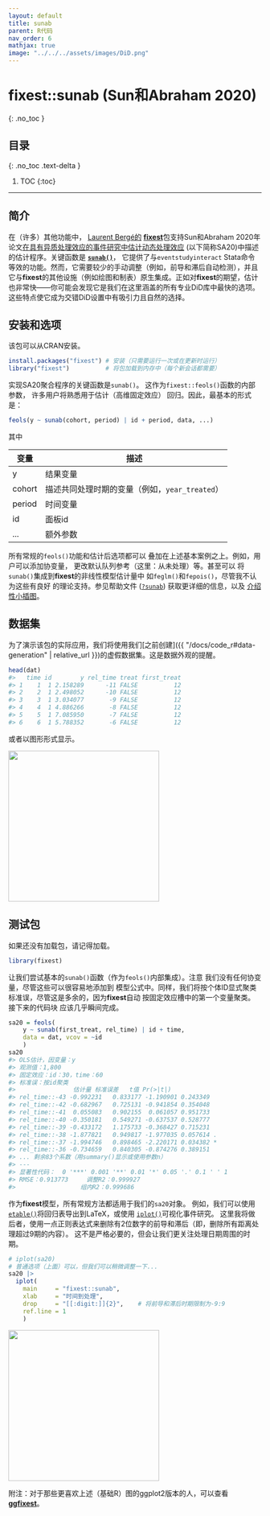 ```yaml
---
layout: default
title: sunab
parent: R代码
nav_order: 6
mathjax: true
image: "../../../assets/images/DiD.png"
---
```


# fixest::sunab (Sun和Abraham 2020)
{: .no_toc }

## 目录
{: .no_toc .text-delta }

1. TOC
{:toc}

---

## 简介

在（许多）其他功能中，
[Laurent Bergé的](https://sites.google.com/site/laurentrberge/)
[**fixest**](https://lrberge.github.io/fixest/)包支持Sun和Abraham 2020年论文[在具有异质处理效应的事件研究中估计动态处理效应](https://www.sciencedirect.com/science/article/pii/S030440762030378X) (以下简称SA20)中描述的估计程序。关键函数是
[**`sunab()`**](https://lrberge.github.io/fixest/reference/sunab.html)，
它提供了与`eventstudyinteract` Stata命令等效的功能。然而，它需要较少的手动调整（例如，前导和滞后自动检测），并且它与**fixest**的其他设施（例如绘图和制表）原生集成。正如对**fixest**的期望，估计也非常快——你可能会发现它是我们在这里涵盖的所有专业DiD库中最快的选项。这些特点使它成为交错DiD设置中有吸引力且自然的选择。

## 安装和选项

该包可以从CRAN安装。

```r
install.packages("fixest") # 安装（只需要运行一次或在更新时运行）
library("fixest")          # 将包加载到内存中（每个新会话都需要）
```

实现SA20聚合程序的关键函数是`sunab()`。
这作为`fixest::feols()`函数的内部参数，
许多用户将熟悉用于估计（高维固定效应）
回归。因此，最基本的形式是：

```r
feols(y ~ sunab(cohort, period) | id + period, data, ...)
```

其中

| 变量 | 描述 |
| ----- | ----- |
| y | 结果变量 |
| cohort | 描述共同处理时期的变量（例如，`year_treated`） |
| period | 时间变量 |
| id | 面板id |
| ... | 额外参数 |

所有常规的`feols()`功能和估计后选项都可以
叠加在上述基本案例之上。例如，用户可以添加协变量，
更改默认队列参考（这里：从未处理）等。甚至可以
将`sunab()`集成到**fixest**的非线性模型估计量中
如`feglm()`和`fepois()`，尽管我不认为这些有良好
的理论支持。参见帮助文件
([`?sunab`](https://lrberge.github.io/fixest/reference/sunab.html))
获取更详细的信息，以及
[介绍性小插图](https://lrberge.github.io/fixest/articles/fixest_walkthrough.html#staggered-difference-in-differences-sun-and-abraham-2020)。

## 数据集

为了演示该包的实际应用，我们将使用我们[之前创建]({{ "/docs/code_r#data-generation" | relative_url }})的虚假数据集。这是数据外观的提醒。

```r
head(dat)
#>   time id        y rel_time treat first_treat
#> 1    1  1 2.158289      -11 FALSE          12
#> 2    2  1 2.498052      -10 FALSE          12
#> 3    3  1 3.034077       -9 FALSE          12
#> 4    4  1 4.886266       -8 FALSE          12
#> 5    5  1 7.085950       -7 FALSE          12
#> 6    6  1 5.788352       -6 FALSE          12
```

或者以图形形式显示。

<img src="../../../assets/images/test_data_R.png" height="300">

## 测试包

如果还没有加载包，请记得加载。

```r
library(fixest)
```

让我们尝试基本的`sunab()`函数（作为`feols()`内部集成）。注意
我们没有任何协变量，尽管这些可以很容易地添加到
模型公式中。同样，我们将按个体ID显式聚类标准误，尽管这是多余的，因为**fixest**自动
按固定效应槽中的第一个变量聚类。接下来的代码块
应该几乎瞬间完成。

```r
sa20 = feols(
    y ~ sunab(first_treat, rel_time) | id + time, 
    data = dat, vcov = ~id
    )
sa20
#> OLS估计，因变量：y
#> 观测值：1,800 
#> 固定效应：id：30，time：60
#> 标准误：按id聚类 
#>                估计量 标准误差   t值 Pr(>|t|)    
#> rel_time::-43 -0.992231   0.833177 -1.190901 0.243349    
#> rel_time::-42 -0.682967   0.725131 -0.941854 0.354048    
#> rel_time::-41  0.055083   0.902155  0.061057 0.951733    
#> rel_time::-40 -0.350181   0.549271 -0.637537 0.528777    
#> rel_time::-39 -0.433172   1.175733 -0.368427 0.715231    
#> rel_time::-38 -1.877821   0.949817 -1.977035 0.057614 .  
#> rel_time::-37 -1.994746   0.898465 -2.220171 0.034382 *  
#> rel_time::-36 -0.734659   0.840305 -0.874276 0.389151    
#> ... 剩余83个系数（用summary()显示或使用参数n）
#> ---
#> 显著性代码：  0 '***' 0.001 '**' 0.01 '*' 0.05 '.' 0.1 ' ' 1
#> RMSE：0.913773     调整R2：0.999927
#>                  组内R2：0.999686
```

作为**fixest**模型，所有常规方法都适用于我们的`sa20`对象。
例如，我们可以使用
[`etable()`](https://lrberge.github.io/fixest/reference/etable.html)将回归表导出到LaTeX，或使用
[`iplot()`](https://lrberge.github.io/fixest/reference/coefplot.html#iplot-1)可视化事件研究。
这里我将做后者，使用一点正则表达式来删除有2位数字的前导和滞后（即，删除所有距离处理超过9期的内容）。
这不是严格必要的，但会让我们更关注处理日期周围的时期。

```r
# iplot(sa20)
# 普通选项（上面）可以，但我们可以稍微调整一下...
sa20 |>
  iplot(
    main     = "fixest::sunab",
    xlab     = "时间到处理",
    drop     = "[[:digit:]]{2}",    # 将前导和滞后时期限制为-9:9
    ref.line = 1
    )
```

<img src="../../../assets/images/sunab_R.png" height="300">

附注：对于那些更喜欢上述（基础R）图的ggplot2版本的人，可以查看[**ggfixest**](https://grantmcdermott.com/ggfixest/)。